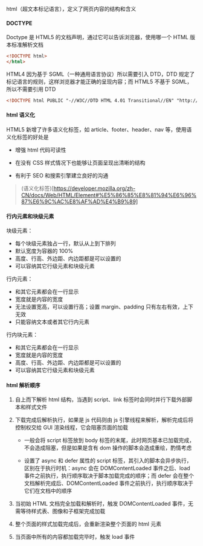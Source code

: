 html（超文本标记语言），定义了网页内容的结构和含义

#### DOCTYPE

Doctype 是 HTML5 的文档声明，通过它可以告诉浏览器，使用哪一个 HTML 版本标准解析文档

```html
<!DOCTYPE html>
</html>
```

HTML4 因为基于 SGML（一种通用语言协议）所以需要引入 DTD，DTD 规定了标记语言的规则，这样浏览器才能正确的呈现内容；而 HTML5 不基于 SGML，所以不需要引用 DTD

```html
<!DOCTYPE html PUBLIC "-//W3C//DTD HTML 4.01 Transitional//EN" "http://www.w3.org/TR/html4/loose.dtd">
```

#### html 语义化

HTML5 新增了许多语义化标签，如 article、footer、header、nav 等，使用语义化标签的好处是

- 增强 html 代码可读性

- 在没有 CSS 样式情况下也能够让页面呈现出清晰的结构

- 有利于 SEO 和搜索引擎建立良好的沟通

> (语义化标签)[https://developer.mozilla.org/zh-CN/docs/Web/HTML/Element#%E5%86%85%E8%81%94%E6%96%87%E6%9C%AC%E8%AF%AD%E4%B9%89]

#### 行内元素和块级元素

块级元素：

- 每个块级元素独占一行，默认从上到下排列
- 默认宽度为容器的 100%
- 高度、行高、外边距、内边距都是可以设置的
- 可以容纳其它行级元素和块级元素

行内元素：

- 和其它元素都会在一行显示
- 宽度就是内容的宽度
- 无法设置宽高，可以设置行高；设置 margin、padding 只有左右有效，上下无效
- 只能容纳文本或者其它行内元素

行内块元素：

- 和其它元素都会在一行显示
- 宽度就是内容的宽度
- 高度、行高、外边距、内边距都是可以设置的
- 可以容纳其它行级元素和块级元素

#### html 解析顺序

1. 自上而下解析 html 结构，当遇到 script、link 标签时会同时并行下载外部脚本和样式文件

2. 下载完成后解析执行，如果是 js 代码则由 js 引擎线程来解析，解析完成后将控制权交给 GUI 渲染线程，它会阻塞页面的加载

   - 一般会将 script 标签放到 body 标签的末尾，此时网页基本已加载完成，不会造成阻塞，但是如果是含有 dom 操作的脚本会造成重绘，酌情考虑

   - 设置了 async 和 defer 属性的 script 标签，其引入的脚本会异步执行，区别在于执行时机：async 会在 DOMContentLoaded 事件之后、load 事件之前执行，执行顺序取决于脚本加载完成的顺序；而 defer 会在整个文档解析完成后、DOMContentLoaded 事件之前执行，执行顺序取决于它们在文档中的顺序

3. 当初始 HTML 文档完全加载和解析时，触发 DOMContentLoaded 事件，无需等待样式表、图像和子框架完成加载

4. 整个页面的样式加载完成后，会重新渲染整个页面的 html 元素

5. 当页面中所有的内容都加载完毕时，触发 load 事件
